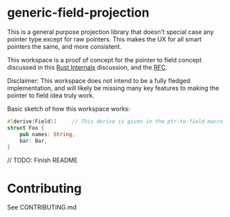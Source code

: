 # generic-field-projection

This is a general purpose projection library that doesn't special case any
pointer type except for raw pointers. This makes the UX for all smart pointers
the same, and more consistent.

This workspace is a proof of concept for the pointer to field concept discussed
in this [Rust
Internals](https://internals.rust-lang.org/t/idea-pointer-to-field/10061)
discussion, and the [RFC](https://github.com/rust-lang/rfcs/pull/2708).

Disclaimer: This workspace does not intend to be a fully fledged implementation,
and will likely be missing many key features to making the pointer to field idea
truly work.

Basic sketch of how this workspace works:

```rust
#[derive(Field)]     // This derive is given in the ptr-to-field-macro crate
struct Foo {
    pub names: String,
    bar: Bar,
}
```

// TODO: Finish README

# Contributing

See CONTRIBUTING.md
